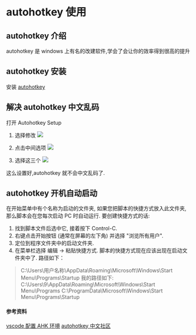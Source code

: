 # autohotkey 使用

## autohotkey 介绍

autohotkey 是 windows 上有名的改建软件,学会了会让你的效率得到很高的提升

## autohotkey 安装

安装 [autohotkey](https://www.autohotkey.com/)

## 解决 autohotkey 中文乱码

打开 Autohotkey Setup

1. 选择修改
   ![](https://s2.loli.net/2022/03/24/wZN46LsO7S8GDz5.png)

2. 点击中间选项
   ![](https://s2.loli.net/2022/03/24/nZQX91ABKzqNCMU.png)
3. 选择这三个
   ![](https://s2.loli.net/2022/03/24/FOEZaNMjQcov81t.png)

这么设置好,autohotkey 就不会中文乱码了.

## autohotkey 开机自动启动

在开始菜单中有个名称为启动的文件夹, 如果您把脚本的快捷方式放入此文件夹, 那么脚本会在您每次启动 PC 时自动运行. 要创建快捷方式的话:

1. 找到脚本文件后选中它, 接着按下 Control-C.
2. 右键点击开始按钮 (通常在屏幕的左下角) 并选择 "浏览所有用户".
3. 定位到程序文件夹中的启动文件夹.
4. 在菜单栏选择 编辑 -> 粘贴快捷方式.  脚本的快捷方式现在应该出现在启动文件夹中了.
路径如下：
> C:\Users\用户名称\AppData\Roaming\Microsoft\Windows\Start Menu\Programs\Startup
我的路径如下:
> C:\Users\9\AppData\Roaming\Microsoft\Windows\Start Menu\Programs
> C:\ProgramData\Microsoft\Windows\Start Menu\Programs\Startup

#### 参考资料

[vscode 配置 AHK 环境](https://www.autoahk.com/archives/40223)
[autohotkey 中文社区](https://www.autoahk.com/)
